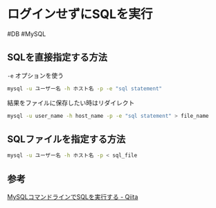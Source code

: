 # ログインせずにSQLを実行

#DB #MySQL

## SQLを直接指定する方法

`-e` オプションを使う

```sh
mysql -u ユーザー名 -h ホスト名 -p -e "sql statement"
```

結果をファイルに保存したい時はリダイレクト

```sh
mysql -u user_name -h host_name -p -e "sql statement" > file_name
```

## SQLファイルを指定する方法

```sh
mysql -u ユーザー名 -h ホスト名 -p < sql_file
```

## 参考

[MySQLコマンドラインでSQLを実行する - Qiita](https://qiita.com/redpanda/items/0b0729cb07ba6bea6340)
